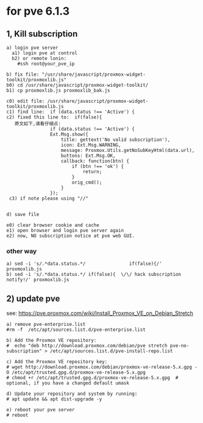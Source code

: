 

# for pve 6.1.3
## 1, Kill subscription
   
    a) login pve server
      a1) login pve at control 
      b2) or remote lonin: 
        #ssh root@your_pve_ip
    
    b) fix file: "/usr/share/javascript/proxmox-widget-toolkit/proxmoxlib.js"
    b0) cd /usr/share/javascript/proxmox-widget-toolkit/  
    b1) cp proxmoxlib.js proxmoxlib_bak.js  
   
    c0) edit file: /usr/share/javascript/proxmox-widget-toolkit/proxmoxlib.js
    c1) find line:  if (data.status !== 'Active') {
    c2) fixed this line to:  if(false){
       原文如下,请看仔细点:
                    if (data.status !== 'Active') {
                    Ext.Msg.show({
                        title: gettext('No valid subscription'),
                        icon: Ext.Msg.WARNING,
                        message: Proxmox.Utils.getNoSubKeyHtml(data.url),
                        buttons: Ext.Msg.OK,
                        callback: function(btn) {
                            if (btn !== 'ok') {
                                return;
                            }
                            orig_cmd();
                        }
                    });
     c3) if note please using "//"

   
    d) save file
   
    e0) clear browser cookie and cache
    e1) open browser and login pve server again
    e2) now, NO subscription notice at pve web GUI.
   
 ### other way
    a) sed -i 's/.*data.status.*/                if(false){/' proxmoxlib.js
    b) sed -i 's/.*data.status.*/ if(false){  \/\/ hack subscription notify!/' proxmoxlib.js
   
## 2) update pve
  see: https://pve.proxmox.com/wiki/Install_Proxmox_VE_on_Debian_Stretch  
  
    a) remove pve-enterprise.list
    #rm -f  /etc/apt/sources.list.d/pve-enterprise.list
   
    b) Add the Proxmox VE repository:
    #  echo "deb http://download.proxmox.com/debian/pve stretch pve-no-subscription" > /etc/apt/sources.list.d/pve-install-repo.list
   
    c) Add the Proxmox VE repository key: 
    # wget http://download.proxmox.com/debian/proxmox-ve-release-5.x.gpg -O /etc/apt/trusted.gpg.d/proxmox-ve-release-5.x.gpg
    # chmod +r /etc/apt/trusted.gpg.d/proxmox-ve-release-5.x.gpg  # optional, if you have a changed default umask
   
    d) Update your repository and system by running:
    # apt update && apt dist-upgrade -y
    
    e) reboot your pve server
    # reboot
